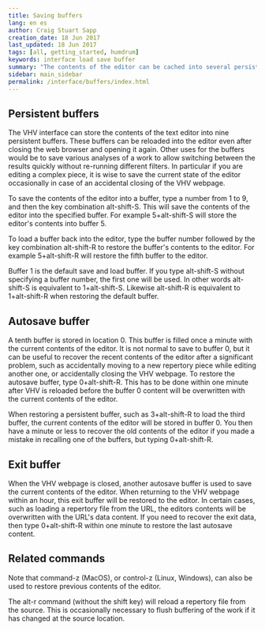 ```yaml
---
title: Saving buffers
lang: en es
author: Craig Stuart Sapp
creation_date: 18 Jun 2017
last_updated: 18 Jun 2017
tags: [all, getting_started, humdrum]
keywords: interface load save buffer
summary: "The contents of the editor can be cached into several persistent and temporary buffers."
sidebar: main_sidebar
permalink: /interface/buffers/index.html
---
```


## Persistent buffers ##

The VHV interface can store the contents of the text editor into nine persistent
buffers.  These buffers can be reloaded into the editor even after closing the
web browser and opening it again.  Other uses for the buffers would be to save
various analyses of a work to allow switching between the results quickly without
re-running different filters.  In particular if you are editing a complex piece, 
it is wise to save the current state of the editor occasionally in case of an
accidental closing of the VHV webpage.

To save the contents of the editor into a buffer, type a number from 1 to 9, and then
the key combination <span class="keypress">alt-shift-S</span>.  This will save the contents
of the editor into the specified buffer.  For example 
<span class="keypress">5+alt-shift-S</span> will store the editor's contents into buffer 5.


To load a buffer back into the editor, type the buffer number followed by the 
key combination <span class="keypress">alt-shift-R</span> to restore the buffer's 
contents to the editor.  For example
<span class="keypress">5+alt-shift-R</span> will restore the fifth buffer to the
editor.

Buffer 1 is the default save and load buffer.  If you type
<span class="keypress">alt-shift-S</span> without specifying a buffer number,
the first one will be used.  In other words
<span class="keypress">alt-shift-S</span> is equivalent to
<span class="keypress">1+alt-shift-S</span>.  Likewise
<span class="keypress">alt-shift-R</span> is equivalent to
<span class="keypress">1+alt-shift-R</span> when restoring the default buffer.



## Autosave buffer ##

A tenth buffer is stored in location 0.  This buffer is filled once a minute with the
current contents of the editor.  It is not normal to save to buffer 0, but it can be useful
to recover the recent contents of the editor after a significant problem, such as accidentally
moving to a new repertory piece while editing another one, or accidentally closing the 
VHV webpage.  To restore the autosave buffer,
type <span class="keypress">0+alt-shift-R</span>.  This has to be done within one minute
after VHV is reloaded before the buffer 0 content will be overwritten with the current
contents of the editor.


When restoring a persistent buffer, such as
<span class="keypress">3+alt-shift-R</span> to load the third buffer, the
current contents of the editor will be stored in buffer 0.  You then have
a minute or less to recover the old contents of the editor if you made a 
mistake in recalling one of the buffers, but typing
<span class="keypress">0+alt-shift-R</span>.


## Exit buffer ##

When the VHV webpage is closed, another autosave buffer is used to save the
current contents of the editor.  When returning to the VHV webpage within
an hour, this exit buffer will be restored to the editor.  In certain cases,
such as loading a repertory file from the URL, the editors contents will 
be overwritten with the URL's data content.  If you need to recover the
exit data, then type <span class="keypress">0+alt-shift-R</span> 
within one minute to restore the last autosave content.


## Related commands ##

Note that 
<span class="keypress">command-z</span>  (MacOS), or
<span class="keypress">control-z</span>  (Linux, Windows), 
can also be used to restore previous contents of the editor.

The <span class="keypress">alt-r</span>  command (without the shift key) will reload a repertory
file from the source.  This is occasionally necessary to flush buffering of the work
if it has changed at the source location.

